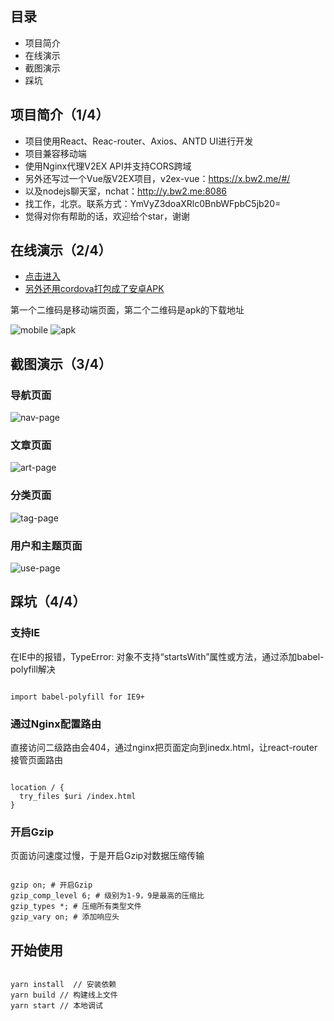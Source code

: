 ## 目录

* 项目简介
* 在线演示
* 截图演示
* 踩坑

## 项目简介（1/4）

* 项目使用React、Reac-router、Axios、ANTD UI进行开发
* 项目兼容移动端
* 使用Nginx代理V2EX API并支持CORS跨域
* 另外还写过一个Vue版V2EX项目，v2ex-vue：https://x.bw2.me/#/
* 以及nodejs聊天室，nchat：http://y.bw2.me:8086
* 找工作，北京。联系方式：YmVyZ3doaXRlc0BnbWFpbC5jb20=
* 觉得对你有帮助的话，欢迎给个star，谢谢

## 在线演示（2/4）

* [点击进入](https://v2ex-react.bw2.me/)
* [另外还用cordova打包成了安卓APK](http://atmp.oss-cn-qingdao.aliyuncs.com/apk/v2ex-react-1.0.apk)

第一个二维码是移动端页面，第二个二维码是apk的下载地址

![mobile](http://atmp.oss-cn-qingdao.aliyuncs.com/img/v2ex-react_moile-qrcode.png)
![apk](http://atmp.oss-cn-qingdao.aliyuncs.com/img/v2ex-react_apk-1.0-qrcde.png)

## 截图演示（3/4）

### 导航页面

![nav-page](http://atmp.oss-cn-qingdao.aliyuncs.com/img/v2ex-react_allPage.gif)

### 文章页面

![art-page](http://atmp.oss-cn-qingdao.aliyuncs.com/img/v2ex-react_articlePage.gif)

### 分类页面

![tag-page](http://atmp.oss-cn-qingdao.aliyuncs.com/img/v2ex-react_nodePage.gif)

### 用户和主题页面

![use-page](http://atmp.oss-cn-qingdao.aliyuncs.com/img/v2ex-react_userAndNodePage.gif)

## 踩坑（4/4）

### 支持IE

在IE中的报错，TypeError: 对象不支持“startsWith”属性或方法，通过添加babel-polyfill解决

```

import babel-polyfill for IE9+

```

### 通过Nginx配置路由

直接访问二级路由会404，通过nginx把页面定向到inedx.html，让react-router接管页面路由

```

location / {
  try_files $uri /index.html
}

```

### 开启Gzip

页面访问速度过慢，于是开启Gzip对数据压缩传输

```

gzip on; # 开启Gzip
gzip_comp_level 6; # 级别为1-9，9是最高的压缩比
gzip_types *; # 压缩所有类型文件
gzip_vary on; # 添加响应头

```

## 开始使用

```

yarn install  // 安装依赖
yarn build // 构建线上文件
yarn start // 本地调试

```